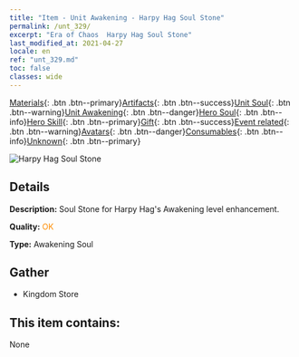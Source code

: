 ```yaml
---
title: "Item - Unit Awakening - Harpy Hag Soul Stone"
permalink: /unt_329/
excerpt: "Era of Chaos  Harpy Hag Soul Stone"
last_modified_at: 2021-04-27
locale: en
ref: "unt_329.md"
toc: false
classes: wide
---
```

 [Materials](/Items/){: .btn .btn--primary}[Artifacts](/Items/Artifacts/){: .btn .btn--success}[Unit Soul](/Items/UnitSoul/){: .btn .btn--warning}[Unit Awakening](/Items/UnitAwakening/){: .btn .btn--danger}[Hero Soul](/Items/HeroSoul/){: .btn .btn--info}[Hero Skill](/Items/HeroSkill/){: .btn .btn--primary}[Gift](/Items/Gift/){: .btn .btn--success}[Event related](/Items/Events/){: .btn .btn--warning}[Avatars](/Items/Avatars/){: .btn .btn--danger}[Consumables](/Items/Consumables/){: .btn .btn--info}[Unknown](/Items/Unknown/){: .btn .btn--primary}

 ![Harpy Hag Soul Stone](/images/u/tia_yingshenren.jpg)

## Details
 **Description:** Soul Stone for Harpy Hag's Awakening level enhancement.

 **Quality:** <span style="color: #FF8C00">OK</span>

 **Type:** Awakening Soul

## Gather

*    Kingdom Store 

## This item contains:

  None

